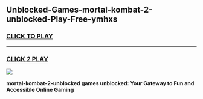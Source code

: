 
## Unblocked-Games-mortal-kombat-2-unblocked-Play-Free-ymhxs
<h3>
<a href="https://premium76.site?title=mortal-kombat-2-unblocked&ref=23A">CLICK TO PLAY</a></h3>
<hr>

<h3>
<a href="https://premium76.site?title=mortal-kombat-2-unblocked&ref=23A">CLICK 2 PLAY</a>
  
</h3>

<a href="https://premium76.site?title=mortal-kombat-2-unblocked&ref=23A"><img src="https://clearcache.store/games.png"></a>


**mortal-kombat-2-unblocked games unblocked: Your Gateway to Fun and Accessible Online Gaming**
